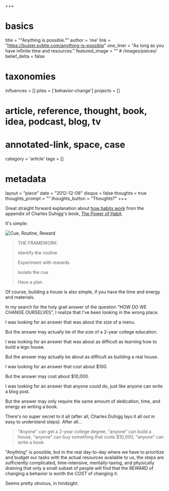 +++
# basics
title     		 	= "\"Anything is possible.\""
author    		 	= 'me'
link      		 	= "https://buster.svbtle.com/anything-is-possible"
one_liner 		 	= "As long as you have infinite time and resources."
featured_image 	= "" # /images/pieces/
belief_delta   	= false

# taxonomies
influences		 	= []
piles     		 	= ['behavior-change']
projects			 	= []

# article, reference, thought, book, idea, podcast, blog, tv
# annotated-link, space, case
category  		 	= 'article'
tags					 	= []

# metadata
layout	    	 	= "piece"
date      		 	= "2012-12-08"
disqus    		 	= false
thoughts			 	= true
thoughts_prompt = ""
thoughts_button = "Thoughts?"
+++

Great straight forward explanation about [how habits work](http://charlesduhigg.com/how-habits-work/) from the appendix of Charles Duhigg's book, [The Power of Habit](http://charlesduhigg.com/the-power-of-habit/).

It's simple:

![Cue, Routine, Reward](http://thepowerofhabit.com/wp-content/uploads/2011/11/Slide11-300x225.jpg)

> THE FRAMEWORK:
> 
> Identify the routine
> 
> Experiment with rewards
> 
> Isolate the cue
> 
> Have a plan

Of course, building a house is also simple, if you have the time and energy and materials.

In my search for the holy grail answer of the question "HOW DO WE CHANGE OURSELVES", I realize that I've been looking in the wrong place.

I was looking for an answer that was about the size of a menu.

But the answer may actually be of the size of a 2-year college education.

I was looking for an answer that was about as difficult as learning how to build a lego house.

But the answer may actually be about as difficult as building a real house.

I was looking for an answer that cost about $100.

But the answer may cost about $10,000.

I was looking for an answer that anyone could do, just like anyone can write a blog post.

But the answer may only require the same amount of dedication, time, and energy as writing a book.

There's no super secret to it all (after all, Charles Duhigg lays it all out in easy to understand steps).  After all...

> "Anyone" can get a 2-year college degree, "anyone" can build a house, "anyone" can buy something that costs $10,000, "anyone" can write a book.

"Anything" is possible, but in the real day-to-day where we have to prioritize and budget our tasks with the actual resources available to us, the steps are sufficiently complicated, time-intensive, mentally-taxing, and physically draining that only a small subset of people will find that the *REWARD* of changing a behavior is worth the *COST* of changing it.

Seems pretty obvious, in hindsight.